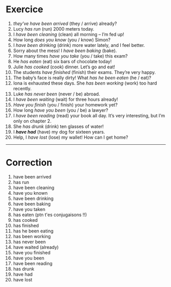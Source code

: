 # Exercice

1. *they've have been arrived* (they / arrive) already?
2. Lucy *has run* (run) 2000 meters today.
3. I *have been cleaning* (clean) all morning – I’m fed up!
4. How long *does you know* (you / know) Simon?
5. I *have been drinking* (drink) more water lately, and I feel better.
6. Sorry about the mess! I *have been baking* (bake).
7. How many times *have you take* (you / take) this exam?
8. He *has eaten* (eat) six bars of chocolate today!
9. Julie *has cooked* (cook) dinner. Let’s go and eat!
10. The students *have finished* (finish) their exams. They’re very happy.
11. The baby’s face is really dirty! What *has he been eaten* (he / eat)?
12. Iona is exhausted these days. She *has been working* (work) too hard recently.
13. Luke *has never been* (never / be) abroad.
14. I *have been waiting* (wait) for three hours already!
15. *Have you finish* (you / finish) your homework yet?
16. How long *have you been* (you / be) a lawyer?
17. I *have been reading* (read) your book all day. It’s very interesting, but I’m only on chapter 2.
18. She *has drunk* (drink) ten glasses of water!
19. I *__have had__* (have) my dog for sixteen years.
20. Help, I *have lost* (lose) my wallet! How can I get home?

---
# Correction 

1.  have been arrived
2.  has run
3. have been cleaning 
4. have you known
5. have been drinking
6. have been baking
7. have you taken
8. has eaten (ptn t'es conjugaisons !!)
9. has cooked
10. has finished 
11. has he been eating
12. has been working 
13. has never been 
14. have waited (already)
15. have you finished
16. have you been
17. have been reading
18.  has drunk
19.  have had
20.  have lost